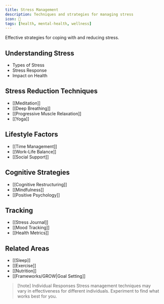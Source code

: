 ```yaml
---
title: Stress Management
description: Techniques and strategies for managing stress
icon: 🧘
tags: [health, mental-health, wellness]
---
```



Effective strategies for coping with and reducing stress.

## Understanding Stress
- Types of Stress
- Stress Response
- Impact on Health

## Stress Reduction Techniques
- [[Meditation]]
- [[Deep Breathing]]
- [[Progressive Muscle Relaxation]]
- [[Yoga]]

## Lifestyle Factors
- [[Time Management]]
- [[Work-Life Balance]]
- [[Social Support]]

## Cognitive Strategies
- [[Cognitive Restructuring]]
- [[Mindfulness]]
- [[Positive Psychology]]

## Tracking
- [[Stress Journal]]
- [[Mood Tracking]]
- [[Health Metrics]]

## Related Areas
- [[Sleep]]
- [[Exercise]]
- [[Nutrition]]
- [[Frameworks/GROW|Goal Setting]]

> [!note] Individual Responses
> Stress management techniques may vary in effectiveness for different individuals. Experiment to find what works best for you.